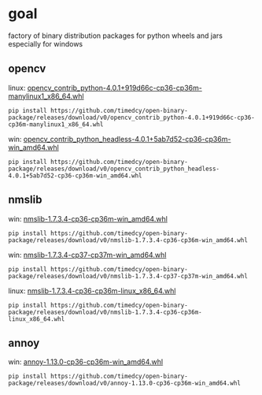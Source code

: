 # goal
factory of binary distribution packages for python wheels and jars especially for windows

## opencv
linux: [opencv_contrib_python-4.0.1+919d66c-cp36-cp36m-manylinux1_x86_64.whl](https://github.com/timedcy/open-binary-package/releases/download/v0/opencv_contrib_python-4.0.1+919d66c-cp36-cp36m-manylinux1_x86_64.whl)

`pip install https://github.com/timedcy/open-binary-package/releases/download/v0/opencv_contrib_python-4.0.1+919d66c-cp36-cp36m-manylinux1_x86_64.whl`

win: 
[opencv_contrib_python_headless-4.0.1+5ab7d52-cp36-cp36m-win_amd64.whl](https://github.com/timedcy/open-binary-package/releases/download/v0/opencv_contrib_python_headless-4.0.1+5ab7d52-cp36-cp36m-win_amd64.whl)

`pip install https://github.com/timedcy/open-binary-package/releases/download/v0/opencv_contrib_python_headless-4.0.1+5ab7d52-cp36-cp36m-win_amd64.whl`

## nmslib
win: [nmslib-1.7.3.4-cp36-cp36m-win_amd64.whl](https://github.com/timedcy/open-binary-package/releases/download/v0/nmslib-1.7.3.4-cp36-cp36m-win_amd64.whl) 

`pip install https://github.com/timedcy/open-binary-package/releases/download/v0/nmslib-1.7.3.4-cp36-cp36m-win_amd64.whl`

win: [nmslib-1.7.3.4-cp37-cp37m-win_amd64.whl](https://github.com/timedcy/open-binary-package/releases/download/v0/nmslib-1.7.3.4-cp37-cp37m-win_amd64.whl) 

`pip install https://github.com/timedcy/open-binary-package/releases/download/v0/nmslib-1.7.3.4-cp37-cp37m-win_amd64.whl`

linux: [nmslib-1.7.3.4-cp36-cp36m-linux_x86_64.whl](https://github.com/timedcy/open-binary-package/releases/download/v0/nmslib-1.7.3.4-cp36-cp36m-linux_x86_64.whl) 

`pip install https://github.com/timedcy/open-binary-package/releases/download/v0/nmslib-1.7.3.4-cp36-cp36m-linux_x86_64.whl`


## annoy
win: [annoy-1.13.0-cp36-cp36m-win_amd64.whl](https://github.com/timedcy/open-binary-package/releases/download/v0/annoy-1.13.0-cp36-cp36m-win_amd64.whl) 

`pip install https://github.com/timedcy/open-binary-package/releases/download/v0/annoy-1.13.0-cp36-cp36m-win_amd64.whl`
